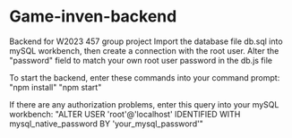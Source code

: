 # Game-inven-backend
Backend for W2023 457 group project
Import the database file db.sql into mySQL workbench, then create a connection with the root user.
Alter the "password" field to match your own root user password in the db.js file

To start the backend, enter these commands into your command prompt:
"npm install"
"npm start"

If there are any authorization problems, enter this query into your mySQL workbench:
"ALTER USER 'root'@'localhost' IDENTIFIED WITH mysql_native_password BY 'your_mysql_password'"
